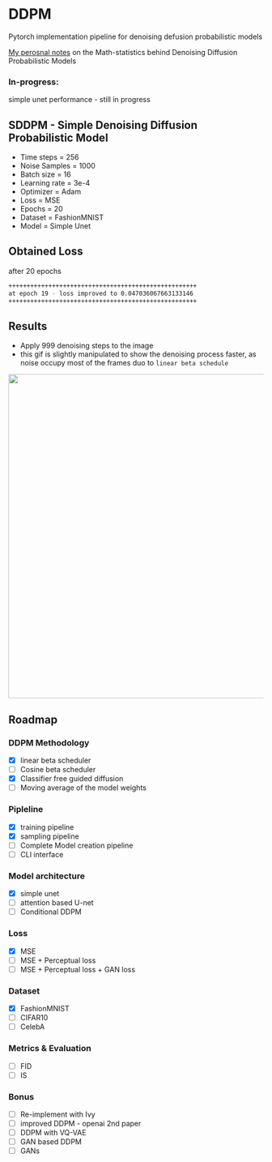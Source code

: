 # DDPM

Pytorch implementation pipeline for denoising defusion probabilistic models


[My perosnal notes](https://scrawny-toad-78d.notion.site/Hopefully-a-deeper-understanding-cbf1ab8b6dea4df29cc0284f17223986) on the Math-statistics behind Denoising Diffusion Probabilistic Models

### In-progress:

simple unet performance - still in progress

## SDDPM - Simple Denoising Diffusion Probabilistic Model
- Time steps = 256
- Noise Samples = 1000
- Batch size = 16
- Learning rate = 3e-4
- Optimizer = Adam
- Loss = MSE
- Epochs = 20
- Dataset = FashionMNIST
- Model = Simple Unet

## Obtained Loss
after 20 epochs
```bash
++++++++++++++++++++++++++++++++++++++++++++++++++++
at epoch 19 - loss improved to 0.047036067663133146
++++++++++++++++++++++++++++++++++++++++++++++++++++
```
## Results
- Apply 999 denoising steps to the image
- this gif is slightly manipulated to show the denoising process faster, as noise occupy most of the frames duo to `linear beta schedule`


<img src="SDDPM_results.gif" width="640" height="640" />

## Roadmap

### DDPM Methodology
- [x] linear beta scheduler
- [ ] Cosine beta scheduler
- [X] Classifier free guided diffusion
- [ ] Moving average of the model weights

### Pipleline
- [x] training pipeline
- [X] sampling pipeline
- [ ] Complete Model creation pipeline
- [ ] CLI interface
### Model architecture
- [x] simple unet
- [ ] attention based U-net
- [ ] Conditional DDPM
### Loss
- [x] MSE
- [ ] MSE + Perceptual loss
- [ ] MSE + Perceptual loss + GAN loss
### Dataset
- [x] FashionMNIST
- [ ] CIFAR10
- [ ] CelebA
### Metrics & Evaluation
- [ ] FID
- [ ] IS

### Bonus
- [ ] Re-implement with Ivy
- [ ] improved DDPM - openai 2nd paper 
- [ ] DDPM with VQ-VAE
- [ ] GAN based DDPM
- [ ] GANs 